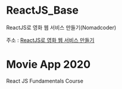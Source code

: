 # ReactJS_Base

ReactJS로 영화 웹 서비스 만들기(Nomadcoder)

주소 : [ReactJS로 영화 웹 서비스 만들기](https://nomadcoders.co/react-fundamentals)

# Movie App 2020

React JS Fundamentals Course
